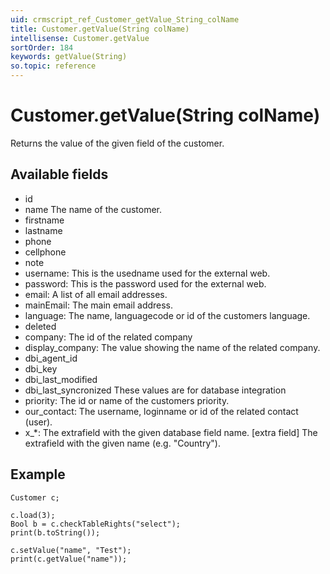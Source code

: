 ```yaml
---
uid: crmscript_ref_Customer_getValue_String_colName
title: Customer.getValue(String colName)
intellisense: Customer.getValue
sortOrder: 184
keywords: getValue(String)
so.topic: reference
---
```


# Customer.getValue(String colName)

Returns the value of the given field of the customer.

## Available fields

* id
* name The name of the customer.
* firstname
* lastname
* phone
* cellphone
* note
* username: This is the usedname used for the external web.
* password: This is the password used for the external web.
* email: A list of all email addresses.
* mainEmail: The main email address.
* language: The name, languagecode or id of the customers language.
* deleted
* company: The id of the related company
* display\_company: The value showing the name of the related company.
* dbi\_agent_id
* dbi\_key
* dbi\_last_modified
* dbi\_last_syncronized These values are for database integration
* priority: The id or name of the customers priority.
* our\_contact: The username, loginname or id of the related contact (user).
* x_*: The extrafield with the given database field name.
[extra field] The extrafield with the given name (e.g. "Country").

## Example

    Customer c;
   
    c.load(3);
    Bool b = c.checkTableRights("select");
    print(b.toString());
   
    c.setValue("name", "Test");
    print(c.getValue("name"));

